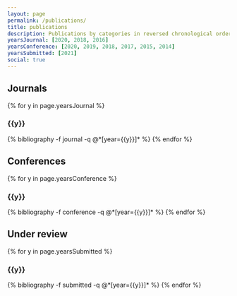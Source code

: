 ```yaml
---
layout: page
permalink: /publications/
title: publications
description: Publications by categories in reversed chronological order. Generated by jekyll-scholar.
yearsJournal: [2020, 2018, 2016]
yearsConference: [2020, 2019, 2018, 2017, 2015, 2014]
yearsSubmitted: [2021]
social: true
---
```


<h2 class="year">Journals</h2>
{% for y in page.yearsJournal %}
  <h3 class="year">{{y}}</h3>
  {% bibliography -f journal -q @*[year={{y}}]* %}
{% endfor %}

<h2 class="year">Conferences</h2>
{% for y in page.yearsConference %}
  <h3 class="year">{{y}}</h3>
  {% bibliography -f conference -q @*[year={{y}}]* %}
{% endfor %}

<h2 class="year">Under review</h2>
{% for y in page.yearsSubmitted %}
  <h3 class="year">{{y}}</h3>
  {% bibliography -f submitted -q @*[year={{y}}]* %}
{% endfor %}
